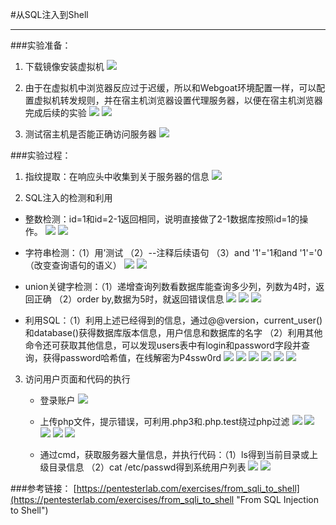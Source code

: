 #从SQL注入到Shell

----------

###实验准备：
1. 下载镜像安装虚拟机
![](https://github.com/ghan3/ns/blob/autumnSheepYJ/2017-2/GhYj/YjHW/SQL%E6%B3%A8%E5%85%A5/1.png?raw=true) 

2. 由于在虚拟机中浏览器反应过于迟缓，所以和Webgoat环境配置一样，可以配置虚拟机转发规则，并在宿主机浏览器设置代理服务器，以便在宿主机浏览器完成后续的实验
![](https://github.com/ghan3/ns/blob/autumnSheepYJ/2017-2/GhYj/YjHW/SQL%E6%B3%A8%E5%85%A5/2.png?raw=true) 
![](https://github.com/ghan3/ns/blob/autumnSheepYJ/2017-2/GhYj/YjHW/SQL%E6%B3%A8%E5%85%A5/3.png?raw=true) 


3. 测试宿主机是否能正确访问服务器
![](https://github.com/ghan3/ns/blob/autumnSheepYJ/2017-2/GhYj/YjHW/SQL%E6%B3%A8%E5%85%A5/4.png?raw=true) 


###实验过程：

1. 指纹提取：在响应头中收集到关于服务器的信息
![](https://github.com/ghan3/ns/blob/autumnSheepYJ/2017-2/GhYj/YjHW/SQL%E6%B3%A8%E5%85%A5/5.png?raw=true) 

2. SQL注入的检测和利用
  - 整数检测：id=1和id=2-1返回相同，说明直接做了2-1数据库按照id=1的操作。
![](https://github.com/ghan3/ns/blob/autumnSheepYJ/2017-2/GhYj/YjHW/SQL%E6%B3%A8%E5%85%A5/6.png?raw=true) 
![](https://github.com/ghan3/ns/blob/autumnSheepYJ/2017-2/GhYj/YjHW/SQL%E6%B3%A8%E5%85%A5/7.png?raw=true) 
    

  - 字符串检测：（1）用’测试 （2）--注释后续语句 （3）and '1'='1和and '1'='0（改变查询语句的语义）
![](https://github.com/ghan3/ns/blob/autumnSheepYJ/2017-2/GhYj/YjHW/SQL%E6%B3%A8%E5%85%A5/8.png?raw=true)
![](https://github.com/ghan3/ns/blob/autumnSheepYJ/2017-2/GhYj/YjHW/SQL%E6%B3%A8%E5%85%A5/9.png?raw=true)  


  - union关键字检测：（1）递增查询列数看数据库能查询多少列，列数为4时，返回正确 （2）order by,数据为5时，就返回错误信息
![](https://github.com/ghan3/ns/blob/autumnSheepYJ/2017-2/GhYj/YjHW/SQL%E6%B3%A8%E5%85%A5/10.png?raw=true) 
![](https://github.com/ghan3/ns/blob/autumnSheepYJ/2017-2/GhYj/YjHW/SQL%E6%B3%A8%E5%85%A5/11.png?raw=true) 
![](https://github.com/ghan3/ns/blob/autumnSheepYJ/2017-2/GhYj/YjHW/SQL%E6%B3%A8%E5%85%A5/12.png?raw=true) 
  
 
  - 利用SQL：（1）利用上述已经得到的信息，通过@@version，current_user()和database()获得数据库版本信息，用户信息和数据库的名字  （2）利用其他命令还可获取其他信息，可以发现users表中有login和password字段并查询，获得password哈希值，在线解密为P4ssw0rd
![](https://github.com/ghan3/ns/blob/autumnSheepYJ/2017-2/GhYj/YjHW/SQL%E6%B3%A8%E5%85%A5/13.png?raw=true) 
![](https://github.com/ghan3/ns/blob/autumnSheepYJ/2017-2/GhYj/YjHW/SQL%E6%B3%A8%E5%85%A5/14.png?raw=true) 
![](https://github.com/ghan3/ns/blob/autumnSheepYJ/2017-2/GhYj/YjHW/SQL%E6%B3%A8%E5%85%A5/15.png?raw=true) 
![](https://github.com/ghan3/ns/blob/autumnSheepYJ/2017-2/GhYj/YjHW/SQL%E6%B3%A8%E5%85%A5/16.png?raw=true) 
![](https://github.com/ghan3/ns/blob/autumnSheepYJ/2017-2/GhYj/YjHW/SQL%E6%B3%A8%E5%85%A5/17.png?raw=true) 
![](https://github.com/ghan3/ns/blob/autumnSheepYJ/2017-2/GhYj/YjHW/SQL%E6%B3%A8%E5%85%A5/18.png?raw=true) 
 

3. 访问用户页面和代码的执行
   - 登录账户
![](https://github.com/ghan3/ns/blob/autumnSheepYJ/2017-2/GhYj/YjHW/SQL%E6%B3%A8%E5%85%A5/19.png?raw=true)

   - 上传php文件，提示错误，可利用.php3和.php.test绕过php过滤
![](https://github.com/ghan3/ns/blob/autumnSheepYJ/2017-2/GhYj/YjHW/SQL%E6%B3%A8%E5%85%A5/20.png?raw=true)
![](https://github.com/ghan3/ns/blob/autumnSheepYJ/2017-2/GhYj/YjHW/SQL%E6%B3%A8%E5%85%A5/21.png?raw=true)
![](https://github.com/ghan3/ns/blob/autumnSheepYJ/2017-2/GhYj/YjHW/SQL%E6%B3%A8%E5%85%A5/22.png?raw=true)
![](https://github.com/ghan3/ns/blob/autumnSheepYJ/2017-2/GhYj/YjHW/SQL%E6%B3%A8%E5%85%A5/23.png?raw=true)
![](https://github.com/ghan3/ns/blob/autumnSheepYJ/2017-2/GhYj/YjHW/SQL%E6%B3%A8%E5%85%A5/24.png?raw=true)


   - 通过cmd，获取服务器大量信息，并执行代码：（1）ls得到当前目录或上级目录信息 （2）cat /etc/passwd得到系统用户列表 
![](https://github.com/ghan3/ns/blob/autumnSheepYJ/2017-2/GhYj/YjHW/SQL%E6%B3%A8%E5%85%A5/26.png?raw=true)
![](https://github.com/ghan3/ns/blob/autumnSheepYJ/2017-2/GhYj/YjHW/SQL%E6%B3%A8%E5%85%A5/25.png?raw=true)



###参考链接：
[https://pentesterlab.com/exercises/from_sqli_to_shell](https://pentesterlab.com/exercises/from_sqli_to_shell "From SQL Injection to Shell")